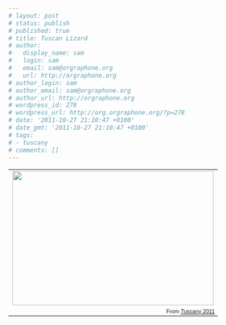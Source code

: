```yaml
---
# layout: post
# status: publish
# published: true
# title: Tuscan Lizard
# author:
#   display_name: sam
#   login: sam
#   email: sam@orgraphone.org
#   url: http://orgraphone.org
# author_login: sam
# author_email: sam@orgraphone.org
# author_url: http://orgraphone.org
# wordpress_id: 278
# wordpress_url: http://org.orgraphone.org/?p=278
# date: '2011-10-27 21:10:47 +0100'
# date_gmt: '2011-10-27 21:10:47 +0100'
# tags:
# - tuscany
# comments: []
---
```

<table style="width:auto;">
<tr>
<td><a href="https://picasaweb.google.com/lh/photo/QFO7-iNiJxjN50fn8JY2a8mf-BLulOZ5a32hjxIo1Vk?feat=embedwebsite"><img src="https://lh4.googleusercontent.com/-dPm6rE46YJs/TqnC9emBySI/AAAAAAAABDg/S5FRMimn6Ac/s400/DSC_2754.NEF.jpg" height="268" width="400" /></a></td>
</tr>
<tr>
<td style="font-family:arial,sans-serif; font-size:11px; text-align:right">From <a href="https://picasaweb.google.com/sam.pikesley/Tuscany2011?authuser=0&authkey=Gv1sRgCNOH8KiEhLOXywE&feat=embedwebsite">Tuscany 2011</a></td>
</tr>
</table>
